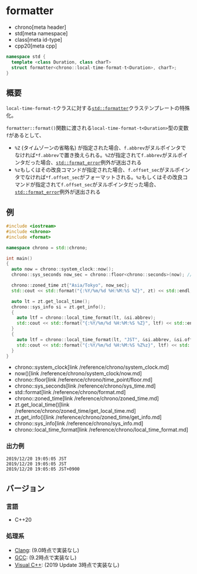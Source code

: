 # formatter
* chrono[meta header]
* std[meta namespace]
* class[meta id-type]
* cpp20[meta cpp]

```cpp
namespace std {
  template <class Duration, class charT>
  struct formatter<chrono::local-time-format-t<Duration>, charT>;
}
```

## 概要
`local-time-format-t`クラスに対する[`std::formatter`](/reference/format/formatter.md)クラステンプレートの特殊化。


`formatter::format()`関数に渡される`local-time-format-t<Duration>`型の変数`f`があるとして、

- `%Z` (タイムゾーンの省略名) が指定された場合、`f.abbrev`がヌルポインタでなければ`*f.abbrev`で置き換えられる。`%Z`が指定されて`f.abbrev`がヌルポインタだった場合、[`std::format_error`](/reference/format/format_error.md)例外が送出される
- `%z`もしくはその改良コマンドが指定された場合、`f.offset_sec`がヌルポインタでなければ`*f.offset_sec`がフォーマットされる。`%z`もしくはその改良コマンドが指定されて`f.offset_sec`がヌルポインタだった場合、[`std::format_error`](/reference/format/format_error.md)例外が送出される


## 例
```cpp example
#include <iostream>
#include <chrono>
#include <format>

namespace chrono = std::chrono;

int main()
{
  auto now = chrono::system_clock::now();
  chrono::sys_seconds now_sec = chrono::floor<chrono::seconds>(now); // 秒単位

  chrono::zoned_time zt{"Asia/Tokyo", now_sec};
  std::cout << std::format("{:%Y/%m/%d %H:%M:%S %Z}", zt) << std::endl;

  auto lt = zt.get_local_time();
  chrono::sys_info si = zt.get_info();
  {
    auto ltf = chrono::local_time_format(lt, &si.abbrev);
    std::cout << std::format("{:%Y/%m/%d %H:%M:%S %Z}", ltf) << std::endl;
  }
  {
    auto ltf = chrono::local_time_format(lt, "JST", &si.abbrev, &si.offset);
    std::cout << std::format("{:%Y/%m/%d %H:%M:%S %Z%z}", ltf) << std::endl;
  }
}
```
* chrono::system_clock[link /reference/chrono/system_clock.md]
* now()[link /reference/chrono/system_clock/now.md]
* chrono::floor[link /reference/chrono/time_point/floor.md]
* chrono::sys_seconds[link /reference/chrono/sys_time.md]
* std::format[link /reference/chrono/format.md]
* chrono::zoned_time[link /reference/chrono/zoned_time.md]
* zt.get_local_time()[link /reference/chrono/zoned_time/get_local_time.md]
* zt.get_info()[link /reference/chrono/zoned_time/get_info.md]
* chrono::sys_info[link /reference/chrono/sys_info.md]
* chrono::local_time_format[link /reference/chrono/local_time_format.md]

### 出力例
```
2019/12/20 19:05:05 JST
2019/12/20 19:05:05 JST
2019/12/20 19:05:05 JST+0900
```

## バージョン
### 言語
- C++20

### 処理系
- [Clang](/implementation.md#clang): (9.0時点で実装なし)
- [GCC](/implementation.md#gcc): (9.2時点で実装なし)
- [Visual C++](/implementation.md#visual_cpp): (2019 Update 3時点で実装なし)


